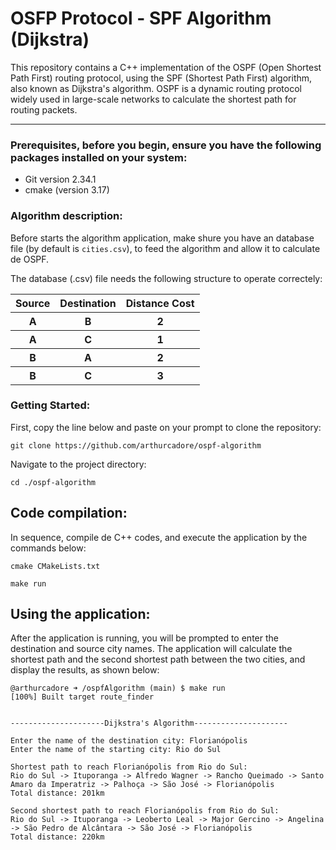 # OSFP Protocol - SPF Algorithm (Dijkstra)

This repository contains a C++ implementation of the OSPF (Open Shortest Path First) routing protocol, using the SPF (Shortest Path First) algorithm, also known as Dijkstra's algorithm. OSPF is a dynamic routing protocol widely used in large-scale networks to calculate the shortest path for routing packets.

---
### Prerequisites, before you begin, ensure you have the following packages installed on your system:

- Git version 2.34.1
- cmake (version 3.17)


### Algorithm description: 

Before starts the algorithm application, make shure you have an database file (by default is `cities.csv`), to feed the algorithm and allow it to calculate de OSPF. 

The database (.csv) file needs the following structure to operate correctely: 

<table align="center">
  <tr>
    <th>Source</th>
    <th>Destination</th>
    <th>Distance Cost</th>
  </tr>
  <tr>
    <th>A</th>
    <th>B</th>
    <th>2</th>
  </tr>
  <tr>
    <th>A</th>
    <th>C</th>
    <th>1</th>
  </tr>
  <tr>
    <th>B</th>
    <th>A</th>
    <th>2</th>
  </tr>
  <tr>
    <th>B</th>
    <th>C</th>
    <th>3</th>
  </tr>
</table>

### Getting Started:

First, copy the line below and paste on your prompt to clone the repository:

```
git clone https://github.com/arthurcadore/ospf-algorithm
```

Navigate to the project directory:
```
cd ./ospf-algorithm
```

## Code compilation: 

In sequence, compile de C++ codes, and execute the application by the commands below: 

```
cmake CMakeLists.txt

make run
```

## Using the application: 

After the application is running, you will be prompted to enter the destination and source city names. The application will calculate the shortest path and the second shortest path between the two cities, and display the results, as shown below:

```
@arthurcadore ➜ /ospfAlgorithm (main) $ make run
[100%] Built target route_finder


---------------------Dijkstra's Algorithm---------------------

Enter the name of the destination city: Florianópolis
Enter the name of the starting city: Rio do Sul

Shortest path to reach Florianópolis from Rio do Sul: 
Rio do Sul -> Ituporanga -> Alfredo Wagner -> Rancho Queimado -> Santo Amaro da Imperatriz -> Palhoça -> São José -> Florianópolis 
Total distance: 201km

Second shortest path to reach Florianópolis from Rio do Sul: 
Rio do Sul -> Ituporanga -> Leoberto Leal -> Major Gercino -> Angelina -> São Pedro de Alcântara -> São José -> Florianópolis 
Total distance: 220km
 
```



